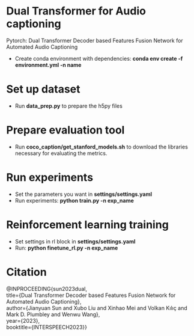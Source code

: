 # Dual Transformer for Audio captioning
Pytorch: Dual Transformer Decoder based Features Fusion Network for Automated Audio Captioning
+ Create conda environment with dependencies: **conda env create -f environment.yml -n name**
# Set up dataset
+ Run **data_prep.py** to prepare the h5py files
# Prepare evaluation tool 
+ Run **coco_caption/get_stanford_models.sh** to download the libraries necessary for evaluating the metrics.
# Run experiments
+ Set the parameters you want in **settings/settings.yaml**
+ Run experiments: **python train.py -n exp_name**
# Reinforcement learning training
+ Set settings in rl block in **settings/settings.yaml**
+ Run: **python finetune_rl.py -n exp_name**
# Citation
@INPROCEEDING{sun2023dual, <br>
title={Dual Transformer Decoder based Features Fusion Network for Automated Audio Captioning},  <br>
author={Jianyuan Sun and Xubo Liu and Xinhao Mei and Volkan Kılıç and Mark D. Plumbley and Wenwu Wang}, <br>
year={2023}, <br>
booktitle={INTERSPEECH2023}} <br>

